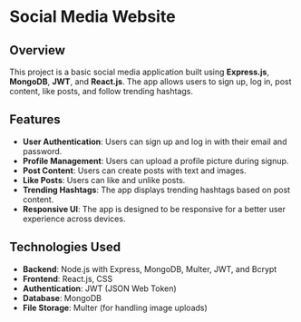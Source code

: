 # Social Media Website

## Overview
This project is a basic social media application built using **Express.js**, **MongoDB**, **JWT**, and **React.js**. The app allows users to sign up, log in, post content, like posts, and follow trending hashtags.

## Features
- **User Authentication**: Users can sign up and log in with their email and password.
- **Profile Management**: Users can upload a profile picture during signup.
- **Post Content**: Users can create posts with text and images.
- **Like Posts**: Users can like and unlike posts.
- **Trending Hashtags**: The app displays trending hashtags based on post content.
- **Responsive UI**: The app is designed to be responsive for a better user experience across devices.

## Technologies Used
- **Backend**: Node.js with Express, MongoDB, Multer, JWT, and Bcrypt
- **Frontend**: React.js, CSS
- **Authentication**: JWT (JSON Web Token)
- **Database**: MongoDB
- **File Storage**: Multer (for handling image uploads)


